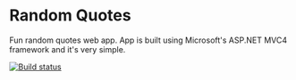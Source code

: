 # Random Quotes
Fun random quotes web app.  App is built using Microsoft's ASP.NET MVC4 framework and it's very simple.

[![Build status](https://ci.appveyor.com/api/projects/status/lor7f08gr0n7n5ed?svg=true)](https://ci.appveyor.com/project/BjartN/randomquotes-aspmvc4)
